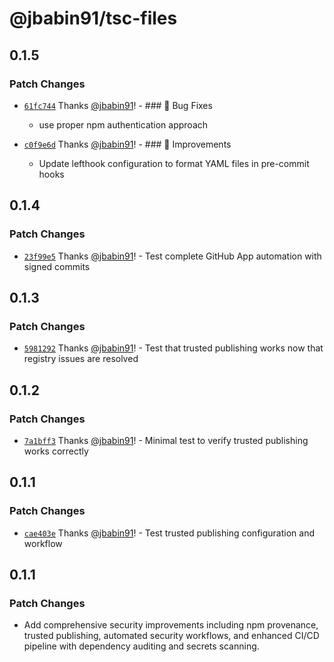 # @jbabin91/tsc-files

## 0.1.5

### Patch Changes

- [`61fc744`](https://github.com/jbabin91/tsc-files/commit/61fc744df3980667db25338da6e6996243b115c6) Thanks [@jbabin91](https://github.com/jbabin91)! - ### 🐛 Bug Fixes
  - use proper npm authentication approach

- [`c0f9e6d`](https://github.com/jbabin91/tsc-files/commit/c0f9e6dc74085585c4590b30596cf5a0c81f85d4) Thanks [@jbabin91](https://github.com/jbabin91)! - ### 🔧 Improvements
  - Update lefthook configuration to format YAML files in pre-commit hooks

## 0.1.4

### Patch Changes

- [`23f99e5`](https://github.com/jbabin91/tsc-files/commit/23f99e5a0af12a16f6a84f161cf056b7edfdac54) Thanks [@jbabin91](https://github.com/jbabin91)! - Test complete GitHub App automation with signed commits

## 0.1.3

### Patch Changes

- [`5981292`](https://github.com/jbabin91/tsc-files/commit/5981292e2849c4b80d84d746c1f94de049648b87) Thanks [@jbabin91](https://github.com/jbabin91)! - Test that trusted publishing works now that registry issues are resolved

## 0.1.2

### Patch Changes

- [`7a1bff3`](https://github.com/jbabin91/tsc-files/commit/7a1bff3d3183712efd9c1c527616d7a9ed1679fb) Thanks [@jbabin91](https://github.com/jbabin91)! - Minimal test to verify trusted publishing works correctly

## 0.1.1

### Patch Changes

- [`cae403e`](https://github.com/jbabin91/tsc-files/commit/cae403ee1aeb11e01f44e5910746c079a3163275) Thanks [@jbabin91](https://github.com/jbabin91)! - Test trusted publishing configuration and workflow

## 0.1.1

### Patch Changes

- Add comprehensive security improvements including npm provenance, trusted publishing, automated security workflows, and enhanced CI/CD pipeline with dependency auditing and secrets scanning.
